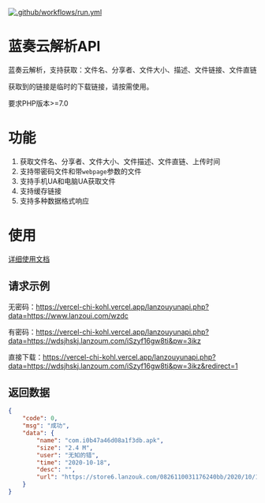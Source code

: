 [![.github/workflows/run.yml](https://github.com/lsq/lanzouyunapi/actions/workflows/run.yml/badge.svg)](https://github.com/lsq/lanzouyunapi/actions/workflows/run.yml)
# 蓝奏云解析API
蓝奏云解析，支持获取：文件名、分享者、文件大小、描述、文件链接、文件直链

获取到的链接是临时的下载链接，请按需使用。

要求PHP版本>=7.0

# 功能
1. 获取文件名、分享者、文件大小、文件描述、文件直链、上传时间
2. 支持带密码文件和带`webpage`参数的文件
3. 支持手机UA和电脑UA获取文件
4. 支持缓存链接
5. 支持多种数据格式响应

# 使用

[详细使用文档](Documentation.md)

## 请求示例

无密码：https://vercel-chi-kohl.vercel.app/lanzouyunapi.php?data=https://www.lanzoui.com/wzdc

有密码：https://vercel-chi-kohl.vercel.app/lanzouyunapi.php?data=https://wdsjhskj.lanzoum.com/iSzyf16gw8ti&pw=3ikz

直接下载：https://vercel-chi-kohl.vercel.app/lanzouyunapi.php?data=https://wdsjhskj.lanzoum.com/iSzyf16gw8ti&pw=3ikz&redirect=1

## 返回数据
```json
{
    "code": 0,
    "msg": "成功",
    "data": {
        "name": "com.i0b47a46d08a1f3db.apk",
        "size": "2.4 M",
        "user": "无知的错",
        "time": "2020-10-18",
        "desc": "",
        "url": "https://store6.lanzouk.com/0826110031176240bb/2020/10/18/954f63d15176aba369a518d38eeb2a0f.apk?st=h2A7E-4A1OwWCkkDRNZT3A&e=1693023087&b=AjMNYgBtUHtUaFUzVmQAMARmWWRRZAAwAjUBPFFuVjUIaw5oCTpTMlJlBX0LOgRwVGo_c&fi=31176240&pid=44-200-205-205&up=2&mp=0&co=0"
    }
}
```
